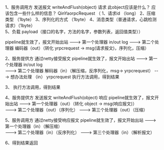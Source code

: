 1、服务调用方 
发送报文 writeAndFlush(object)  请求
此object应该是什么？ 应该包含一些什么样的信息？
QinYaorpcRequest  （
1、请求id  （long） 
2、压缩类型 （1byte）  3、序列化的方式 （1byte）  4、消息类型（普通请求，心跳检测请求）（1byte）  
5、负载 payload（接口的名字，方法的名字，参数列表，返回值类型））


pipeline就生效了，报文开始出站
---> 第一个处理器 in/out log
---> 第二个处理器 编码器（out）（转化 yrpcrequest -> msg(请求报文)，序列化，压缩）

2、服务提供方
通过netty接受报文
pipeline就生效了，报文开始出站
---> 第一个处理器 in/out log   
---> 第二个处理器 解码器（in）（解压缩，反序列化，msg-> yrpcrequest）
---> 想办法处理 （in）  yrpcrequest 执行方法调用，得到结果


3、 执行方法调用，得到结果


4、服务提供方
发送报文 writeAndFlush(object) 响应
pipeline就生效了，报文开始出站
---> 第一个处理器（out）（转化 object -> msg(响应报文)）  
---> 第二个处理器（out）（序列化）
---> 第三个处理器（out）（压缩）

5、服务调用方
通过netty接受响应报文
pipeline就生效了，报文开始出站
---> 第一个处理器（in）（解压缩）  
---> 第二个处理器（in）（反序列化）
---> 第三个处理器（in）（解析报文）

6、得到结果返回

